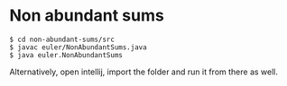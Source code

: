 # Non abundant sums

```
$ cd non-abundant-sums/src
$ javac euler/NonAbundantSums.java
$ java euler.NonAbundantSums
```

Alternatively, open intellij, import the folder and run it from there as well.
